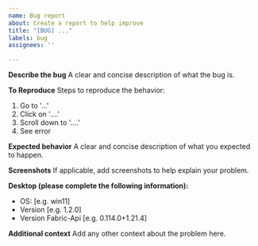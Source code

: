 ```yaml
---
name: Bug report
about: Create a report to help improve
title: "[BUG] ..."
labels: bug
assignees: ''

---
```


**Describe the bug**
A clear and concise description of what the bug is.

**To Reproduce**
Steps to reproduce the behavior:
1. Go to '...'
2. Click on '....'
3. Scroll down to '....'
4. See error

**Expected behavior**
A clear and concise description of what you expected to happen.

**Screenshots**
If applicable, add screenshots to help explain your problem.

**Desktop (please complete the following information):**
 - OS: [e.g. win11]
 - Version [e.g. 1.2.0]
 - Version Fabric-Api [e.g. 0.114.0+1.21.4]

**Additional context**
Add any other context about the problem here.
